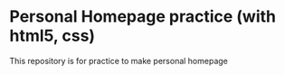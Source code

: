 # Personal Homepage practice (with html5, css)

This repository is for practice to make personal homepage

